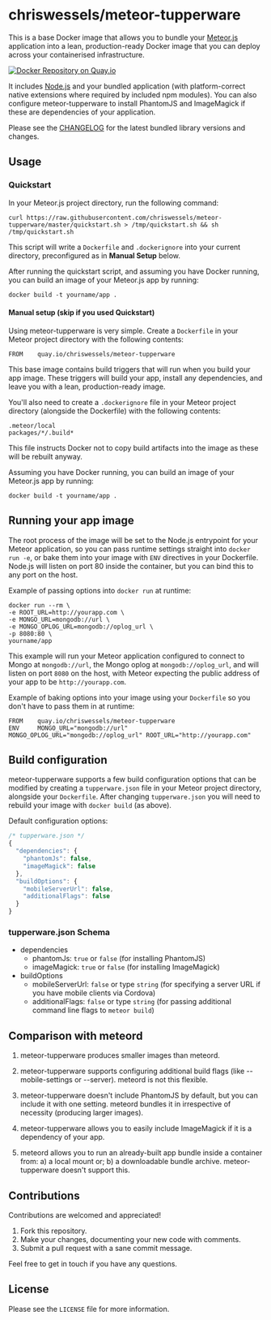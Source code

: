 # chriswessels/meteor-tupperware

This is a base Docker image that allows you to bundle your [Meteor.js](https://www.meteor.com) application into a lean, production-ready Docker image that you can deploy across your containerised infrastructure.

[![Docker Repository on Quay.io](https://quay.io/repository/chriswessels/meteor-tupperware/status "Docker Repository on Quay.io")](https://quay.io/repository/chriswessels/meteor-tupperware)

It includes [Node.js](https://nodejs.org/) and your bundled application (with platform-correct native extensions where required by included npm modules). You can also configure meteor-tupperware to install PhantomJS and ImageMagick if these are dependencies of your application.

Please see the [CHANGELOG](https://github.com/chriswessels/meteor-tupperware/blob/master/CHANGELOG.md) for the latest bundled library versions and changes.

## Usage

### Quickstart

In your Meteor.js project directory, run the following command:

    curl https://raw.githubusercontent.com/chriswessels/meteor-tupperware/master/quickstart.sh > /tmp/quickstart.sh && sh /tmp/quickstart.sh

This script will write a `Dockerfile` and `.dockerignore` into your current directory, preconfigured as in **Manual Setup** below.

After running the quickstart script, and assuming you have Docker running, you can build an image of your Meteor.js app by running:

    docker build -t yourname/app .

#### Manual setup (skip if you used Quickstart)

Using meteor-tupperware is very simple. Create a `Dockerfile` in your Meteor project directory with the following contents:

    FROM    quay.io/chriswessels/meteor-tupperware

This base image contains build triggers that will run when you build your app image. These triggers will build your app, install any dependencies, and leave you with a lean, production-ready image.

You'll also need to create a `.dockerignore` file in your Meteor project directory (alongside the Dockerfile) with the following contents:

    .meteor/local
    packages/*/.build*

This file instructs Docker not to copy build artifacts into the image as these will be rebuilt anyway.

Assuming you have Docker running, you can build an image of your Meteor.js app by running:

    docker build -t yourname/app .

## Running your app image

The root process of the image will be set to the Node.js entrypoint for your Meteor application, so you can pass runtime settings straight into `docker run -e`, or bake them into your image with `ENV` directives in your Dockerfile. Node.js will listen on port 80 inside the container, but you can bind this to any port on the host.

Example of passing options into `docker run` at runtime:

    docker run --rm \
    -e ROOT_URL=http://yourapp.com \
    -e MONGO_URL=mongodb://url \
    -e MONGO_OPLOG_URL=mongodb://oplog_url \
    -p 8080:80 \
    yourname/app

This example will run your Meteor application configured to connect to Mongo at `mongodb://url`, the Mongo oplog at `mongodb://oplog_url`, and will listen on port `8080` on the host, with Meteor expecting the public address of your app to be `http://yourapp.com`.

Example of baking options into your image using your `Dockerfile` so you don't have to pass them in at runtime:

    FROM    quay.io/chriswessels/meteor-tupperware
    ENV     MONGO_URL="mongodb://url" MONGO_OPLOG_URL="mongodb://oplog_url" ROOT_URL="http://yourapp.com"

## Build configuration

meteor-tupperware supports a few build configuration options that can be modified by creating a `tupperware.json` file in your Meteor project directory, alongside your `Dockerfile`. After changing `tupperware.json` you will need to rebuild your image with `docker build` (as above).

Default configuration options:

```javascript
/* tupperware.json */
{
  "dependencies": {
    "phantomJs": false,
    "imageMagick": false
  },
  "buildOptions": {
    "mobileServerUrl": false,
    "additionalFlags": false
  }
}
```

### tupperware.json Schema

- dependencies
  - phantomJs: `true` or `false` (for installing PhantomJS)
  - imageMagick: `true` or `false` (for installing ImageMagick)
- buildOptions
  - mobileServerUrl: `false` or type `string` (for specifying a server URL if you have mobile clients via Cordova)
  - additionalFlags: `false` or type `string` (for passing additional command line flags to `meteor build`)

## Comparison with meteord

1. meteor-tupperware produces smaller images than meteord.

1. meteor-tupperware supports configuring additional build flags (like --mobile-settings or --server). meteord is not this flexible.

1. meteor-tupperware doesn't include PhantomJS by default, but you can include it with one setting. meteord bundles it in irrespective of necessity (producing larger images).

1. meteor-tupperware allows you to easily include ImageMagick if it is a dependency of your app.

1. meteord allows you to run an already-built app bundle inside a container from: a) a local mount or; b) a downloadable bundle archive. meteor-tupperware doesn't support this.

## Contributions

Contributions are welcomed and appreciated!

1. Fork this repository.
1. Make your changes, documenting your new code with comments.
1. Submit a pull request with a sane commit message.

Feel free to get in touch if you have any questions.

## License

Please see the `LICENSE` file for more information.
